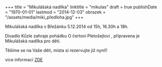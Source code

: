 +++
title = "Mikulášská nadílka"
linktitle = "mikulas"
draft = true
publishDate = "1970-01-01"
lastmod = "2014-12-03"
obrazek = "/assets/media/miki_předloha.jpg"
+++

Mikulášská nadílka v Břežánku 5.12.2014 od 15h, 16.30h a 18h.

Divadlo Kůzle zahraje pohádku O čertovi Pletošejlovi , připravena je Mikulášská nadílka pro děti.

Těšíme se na Vaše děti, místa si rezervujte již nyní!!  

více informací [ZDE](akce/prosinec-2014/mikulas-divadlo-s-nadilkou.html)
